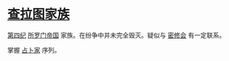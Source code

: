 # [查拉图家族](../家族/查拉图家族.md)

[第四纪](../纪元/第四纪.md)  [所罗门帝国](../历史国家/所罗门帝国.md) 家族。在纷争中并未完全毁灭。疑似与 [密修会](../团体/密修会.md) 有一定联系。

掌握 [占卜家](../途径/占卜家.md) 序列。
